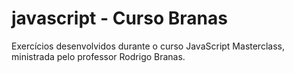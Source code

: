 # javascript - Curso Branas

Exercícios desenvolvidos durante o curso JavaScript Masterclass, ministrada pelo professor Rodrigo Branas.
